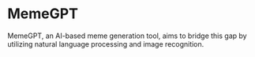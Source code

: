 # MemeGPT
MemeGPT, an AI-based meme generation tool, aims to bridge this gap by utilizing natural language processing and image recognition.
